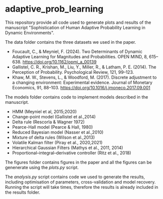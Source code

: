 # adaptive_prob_learning

This repository provide all code used to generate plots and results of the manuscript "Sophistication of Human Adaptive Probability Learning‬
‭ in Dynamic Environments".

The data folder contains the three datasets we used in the paper.
- Foucault, C., & Meyniel, F. (2024). Two Determinants of Dynamic Adaptive Learning for Magnitudes and Probabilities. OPEN MIND, 8, 615–638. https://doi.org/10.1162/opmi_a_00139
- Gallistel, C. R., Krishan, M., Liu, Y., Miller, R., & Latham, P. E. (2014). The Perception of Probability. Psychological Review, 121, 99–123.
- Khaw, M. W., Stevens, L., & Woodford, M. (2017). Discrete adjustment to a changing environment: Experimental evidence. Journal of Monetary Economics, 91, 88–103. https://doi.org/10.1016/j.jmoneco.2017.09.001

The models folder contains code to implement models described in the manuscript.
- HMM (Meyniel et al, 2015;2020)
- Change-point model (Gallistel et al.,2014)
- Delta rule (Rescorla & Wagner 1972)
- Pearce-Hall model (Pearce & Hall, 1980)
- Reduced Bayesian model (Nasser et al.,2010)
- Mixture of delta rules (Wilson et al.,2013)
- Volatile Kalman filter (Piray et al., 2020,2021)
- Hierarchical Gaussian Filters (Mathys et al., 2011, 2014)
- Proportional–integral–derivative controller (Ritz et al., 2018)

The figures folder contains figures in the paper and all the figures can be genenerate using the *plots.py* script. 

The *analysis.py* script contains code we used to generate the results, including optimisation of parameters, cross-validation and model recovery. Running the script will take times, therefore the results is already included in the results folder. 
